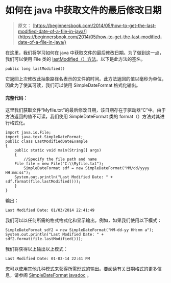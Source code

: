 # 如何在 java 中获取文件的最后修改日期

> 原文： [https://beginnersbook.com/2014/05/how-to-get-the-last-modified-date-of-a-file-in-java/](https://beginnersbook.com/2014/05/how-to-get-the-last-modified-date-of-a-file-in-java/)

在这里，我们将学习如何在 java 中获取文件的最后修改日期。为了做到这一点，我们可以使用 File 类的 [lastModified（）方法](https://docs.oracle.com/javase/6/docs/api/java/io/File.html#lastModified())。以下是此方法的签名。

```
public long lastModified()
```

它返回上次修改此抽象路径名表示的文件的时间。此方法返回的值以毫秒为单位，因此为了使其可读，我们可以使用 SimpleDateFormat 格式化输出。

#### 完整代码：

这里我们获取文件“Myfile.txt”的最后修改日期，该日期存在于驱动器“C”中。由于方法返回的值不可读，我们使用 SimpleDateFormat 类的 format（）方法对其进行格式化。

```
import java.io.File;
import java.text.SimpleDateFormat;
public class LastModifiedDateExample
{
    public static void main(String[] args)
    {	
        //Specify the file path and name
	File file = new File("C:\\Myfile.txt");
        SimpleDateFormat sdf = new SimpleDateFormat("MM/dd/yyyy HH:mm:ss");
	System.out.println("Last Modified Date: " + sdf.format(file.lastModified()));
    }
}
```

输出：

```
Last Modified Date: 01/03/2014 22:41:49
```

我们可以以任何所需的格式格式化和显示输出。例如，如果我们使用以下模式：

```
SimpleDateFormat sdf2 = new SimpleDateFormat("MM-dd-yy HH:mm a");
System.out.println("Last Modified Date: " + sdf2.format(file.lastModified()));
```

我们将获得以上输出以上模式：

```
Last Modified Date: 01-03-14 22:41 PM
```

您可以使用其他几种模式来获得所需形式的输出。要阅读有关日期格式的更多信息，请参阅 [SimpleDateFormat javadoc](https://docs.oracle.com/javase/6/docs/api/java/text/SimpleDateFormat.html) 。